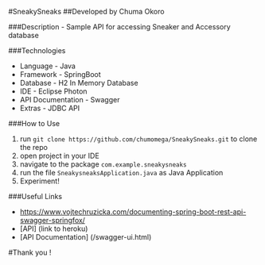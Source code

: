 #SneakySneaks
##Developed by Chuma Okoro


###Description - Sample API for accessing Sneaker and Accessory database

###Technologies
* Language - Java
* Framework - SpringBoot
* Database - H2 In Memory Database
* IDE - Eclipse Photon
* API Documentation - Swagger
* Extras - JDBC API

###How to Use
1. run ```git clone https://github.com/chumomega/SneakySneaks.git``` to clone the repo
2. open project in your IDE
3. navigate to the package ```com.example.sneakysneaks``` 
4. run the file ```SneakysneaksApplication.java``` as Java Application
5. Experiment!


###Useful Links
* https://www.vojtechruzicka.com/documenting-spring-boot-rest-api-swagger-springfox/
* [API] (link to heroku)
* [API Documentation] (/swagger-ui.html)




#Thank you !

